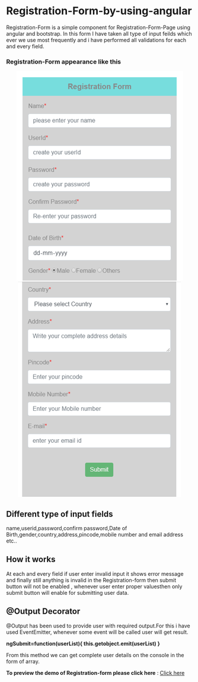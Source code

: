 # Registration-Form-by-using-angular

Registration-Form is a simple component for Registration-Form-Page using angular and bootstrap.
In this form I have taken all type of input feilds which ever we use most frequently and i have performed all validations for each and every field. 

### Registration-Form appearance like this
 
 <p align="center">
  <img alt="Registration-Form" src="images/img1.PNG" class="img-responsive">
  <img alt="Registration-form" src="images/img2.PNG" class="img-responsive">
</p>

## Different type of input fields

name,userid,password,confirm password,Date of Birth,gender,country,address,pincode,mobile number and email address etc..

## How it works

At each and every field if user enter invalid input it shows error message and finally still anything is invalid in the 
Registration-form then submit button will not be enabled , whenever user enter proper valuesthen only submit button will enable for submitting user data.  

## @Output Decorator
@Output has been used to provide user with required output.For this i have used EventEmitter, whenever some event will be called user will get result.

   **ngSubmit=function(userList){
     this.getobject.emit(userList)
   }**
   
From this method we can get complete user details on the console in the form of array.

**To preview the demo of Registration-form please click here** : [Click here](https://angular-x66gqc-e7wg2i.stackblitz.io)



